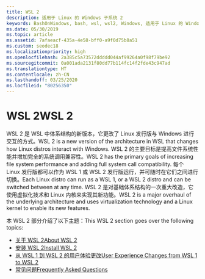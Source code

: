 ```yaml
---
title: WSL 2
description: 适用于 Linux 的 Windows 子系统 2
keywords: BashOnWindows, bash, wsl, wsl2, Windows, 适用于 Linux 的 Windows 子系统, windowssubsystem, ubuntu, debian, suse, Windows 10, 安装
ms.date: 05/30/2019
ms.topic: article
ms.assetid: 7afaeacf-435a-4e58-bff0-a9f0d75b8a51
ms.custom: seodec18
ms.localizationpriority: high
ms.openlocfilehash: 2a385c5a73572ddddd044af99264a0f98f79be92
ms.sourcegitcommit: 0a001ada2131f80dd77b114fc14f2fde43c947ad
ms.translationtype: HT
ms.contentlocale: zh-CN
ms.lasthandoff: 03/25/2020
ms.locfileid: "80256350"
---
```

# <a name="wsl-2"></a><span data-ttu-id="71044-104">WSL 2</span><span class="sxs-lookup"><span data-stu-id="71044-104">WSL 2</span></span>

<span data-ttu-id="71044-105">WSL 2 是 WSL 中体系结构的新版本，它更改了 Linux 发行版与 Windows 进行交互的方式。</span><span class="sxs-lookup"><span data-stu-id="71044-105">WSL 2 is a new version of the architecture in WSL that changes how Linux distros interact with Windows.</span></span> <span data-ttu-id="71044-106">WSL 2 的主要目标是提高文件系统性能并增加完全的系统调用兼容性。</span><span class="sxs-lookup"><span data-stu-id="71044-106">WSL 2 has the primary goals of increasing file system performance and adding full system call compatibility.</span></span> <span data-ttu-id="71044-107">每个 Linux 发行版都可以作为 WSL 1 或 WSL 2 发行版运行，并可随时在它们之间进行切换。</span><span class="sxs-lookup"><span data-stu-id="71044-107">Each Linux distro can run as a WSL 1, or a WSL 2 distro and can be switched between at any time.</span></span> <span data-ttu-id="71044-108">WSL 2 是对基础体系结构的一次重大改造，它使用虚拟化技术和 Linux 内核来实现其新功能。</span><span class="sxs-lookup"><span data-stu-id="71044-108">WSL 2 is a major overhaul of the underlying architecture and uses virtualization technology and a Linux kernel to enable its new features.</span></span>

<span data-ttu-id="71044-109">本 WSL 2 部分介绍了以下主题：</span><span class="sxs-lookup"><span data-stu-id="71044-109">This WSL 2 section goes over the following topics:</span></span>

* [<span data-ttu-id="71044-110">关于 WSL 2</span><span class="sxs-lookup"><span data-stu-id="71044-110">About WSL 2</span></span>](./wsl2-about.md)
* [<span data-ttu-id="71044-111">安装 WSL 2</span><span class="sxs-lookup"><span data-stu-id="71044-111">Install WSL 2</span></span>](./wsl2-install.md)
* [<span data-ttu-id="71044-112">从 WSL 1 到 WSL 2 的用户体验更改</span><span class="sxs-lookup"><span data-stu-id="71044-112">User Experience Changes from WSL 1 to WSL 2</span></span>](./wsl2-ux-changes.md)
* [<span data-ttu-id="71044-113">常见问题</span><span class="sxs-lookup"><span data-stu-id="71044-113">Frequently Asked Questions</span></span>](./wsl2-faq.md)